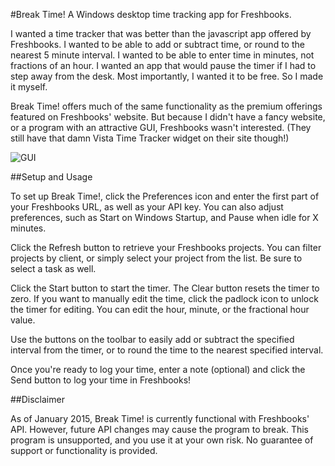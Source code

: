 #Break Time!
A Windows desktop time tracking app for Freshbooks.

I wanted a time tracker that was better than the javascript app offered by Freshbooks. I wanted to be able to add or subtract time, or round to the nearest 5 minute interval. I wanted to be able to enter time in minutes, not fractions of an hour. I wanted an app that would pause the timer if I had to step away from the desk. Most importantly, I wanted it to be free. So I made it myself.

Break Time! offers much of the same functionality as the premium offerings featured on Freshbooks' website. But because I didn't have a fancy website, or a program with an attractive GUI, Freshbooks wasn't interested. (They still have that damn Vista Time Tracker widget on their site though!)

![GUI]()

##Setup and Usage

To set up Break Time!, click the Preferences icon and enter the first part of your Freshbooks URL, as well as your API key. You can also adjust preferences, such as Start on Windows Startup, and Pause when idle for X minutes.

Click the Refresh button to retrieve your Freshbooks projects. You can filter projects by client, or simply select your project from the list.  Be sure to select a task as well.

Click the Start button to start the timer. The Clear button resets the timer to zero. If you want to manually edit the time, click the padlock icon to unlock the timer for editing. You can edit the hour, minute, or the fractional hour value.

Use the buttons on the toolbar to easily add or subtract the specified interval from the timer, or to round the time to the nearest specified interval.

Once you're ready to log your time, enter a note (optional) and click the Send button to log your time in Freshbooks!

##Disclaimer

As of January 2015, Break Time! is currently functional with Freshbooks' API. However, future API changes may cause the program to break. This program is unsupported, and you use it at your own risk. No guarantee of support or functionality is provided.
